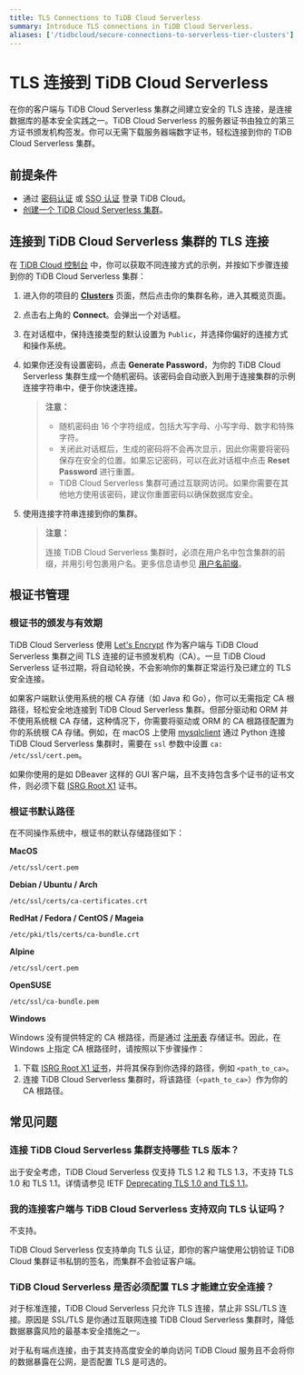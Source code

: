 ```yaml
---
title: TLS Connections to TiDB Cloud Serverless
summary: Introduce TLS connections in TiDB Cloud Serverless.
aliases: ['/tidbcloud/secure-connections-to-serverless-tier-clusters']
---
```


# TLS 连接到 TiDB Cloud Serverless

在你的客户端与 TiDB Cloud Serverless 集群之间建立安全的 TLS 连接，是连接数据库的基本安全实践之一。TiDB Cloud Serverless 的服务器证书由独立的第三方证书颁发机构签发。你可以无需下载服务器端数字证书，轻松连接到你的 TiDB Cloud Serverless 集群。

## 前提条件

- 通过 [密码认证](/tidb-cloud/tidb-cloud-password-authentication.md) 或 [SSO 认证](/tidb-cloud/tidb-cloud-sso-authentication.md) 登录 TiDB Cloud。
- [创建一个 TiDB Cloud Serverless 集群](/tidb-cloud/tidb-cloud-quickstart.md)。

## 连接到 TiDB Cloud Serverless 集群的 TLS 连接

在 [TiDB Cloud 控制台](https://tidbcloud.com/) 中，你可以获取不同连接方式的示例，并按如下步骤连接到你的 TiDB Cloud Serverless 集群：

1. 进入你的项目的 [**Clusters**](https://tidbcloud.com/project/clusters) 页面，然后点击你的集群名称，进入其概览页面。

2. 点击右上角的 **Connect**。会弹出一个对话框。

3. 在对话框中，保持连接类型的默认设置为 `Public`，并选择你偏好的连接方式和操作系统。

4. 如果你还没有设置密码，点击 **Generate Password**，为你的 TiDB Cloud Serverless 集群生成一个随机密码。该密码会自动嵌入到用于连接集群的示例连接字符串中，便于你快速连接。

    > **注意：**
    >
    > - 随机密码由 16 个字符组成，包括大写字母、小写字母、数字和特殊字符。
    > - 关闭此对话框后，生成的密码将不会再次显示，因此你需要将密码保存在安全的位置。如果忘记密码，可以在此对话框中点击 **Reset Password** 进行重置。
    > - TiDB Cloud Serverless 集群可通过互联网访问。如果你需要在其他地方使用该密码，建议你重置密码以确保数据库安全。

5. 使用连接字符串连接到你的集群。

    > **注意：**
    >
    > 连接 TiDB Cloud Serverless 集群时，必须在用户名中包含集群的前缀，并用引号包裹用户名。更多信息请参见 [用户名前缀](/tidb-cloud/select-cluster-tier.md#user-name-prefix)。

## 根证书管理

### 根证书的颁发与有效期

TiDB Cloud Serverless 使用 [Let's Encrypt](https://letsencrypt.org/) 作为客户端与 TiDB Cloud Serverless 集群之间 TLS 连接的证书颁发机构（CA）。一旦 TiDB Cloud Serverless 证书过期，将自动轮换，不会影响你的集群正常运行及已建立的 TLS 安全连接。

如果客户端默认使用系统的根 CA 存储（如 Java 和 Go），你可以无需指定 CA 根路径，轻松安全地连接到 TiDB Cloud Serverless 集群。但部分驱动和 ORM 并不使用系统根 CA 存储，这种情况下，你需要将驱动或 ORM 的 CA 根路径配置为你的系统根 CA 存储。例如，在 macOS 上使用 [mysqlclient](https://github.com/PyMySQL/mysqlclient) 通过 Python 连接 TiDB Cloud Serverless 集群时，需要在 `ssl` 参数中设置 `ca: /etc/ssl/cert.pem`。

如果你使用的是如 DBeaver 这样的 GUI 客户端，且不支持包含多个证书的证书文件，则必须下载 [ISRG Root X1](https://letsencrypt.org/certs/isrgrootx1.pem) 证书。

### 根证书默认路径

在不同操作系统中，根证书的默认存储路径如下：

**MacOS**

```
/etc/ssl/cert.pem
```

**Debian / Ubuntu / Arch**

```
/etc/ssl/certs/ca-certificates.crt
```

**RedHat / Fedora / CentOS / Mageia**

```
/etc/pki/tls/certs/ca-bundle.crt
```

**Alpine**

```
/etc/ssl/cert.pem
```

**OpenSUSE**

```
/etc/ssl/ca-bundle.pem
```

**Windows**

Windows 没有提供特定的 CA 根路径，而是通过 [注册表](https://learn.microsoft.com/en-us/windows-hardware/drivers/install/local-machine-and-current-user-certificate-stores) 存储证书。因此，在 Windows 上指定 CA 根路径时，请按照以下步骤操作：

1. 下载 [ISRG Root X1 证书](https://letsencrypt.org/certs/isrgrootx1.pem)，并将其保存到你选择的路径，例如 `<path_to_ca>`。
2. 连接 TiDB Cloud Serverless 集群时，将该路径（`<path_to_ca>`）作为你的 CA 根路径。

## 常见问题

### 连接 TiDB Cloud Serverless 集群支持哪些 TLS 版本？

出于安全考虑，TiDB Cloud Serverless 仅支持 TLS 1.2 和 TLS 1.3，不支持 TLS 1.0 和 TLS 1.1。详情请参见 IETF [Deprecating TLS 1.0 and TLS 1.1](https://datatracker.ietf.org/doc/rfc8996/)。

### 我的连接客户端与 TiDB Cloud Serverless 支持双向 TLS 认证吗？

不支持。

TiDB Cloud Serverless 仅支持单向 TLS 认证，即你的客户端使用公钥验证 TiDB Cloud 集群证书私钥的签名，而集群不会验证客户端。

### TiDB Cloud Serverless 是否必须配置 TLS 才能建立安全连接？

对于标准连接，TiDB Cloud Serverless 只允许 TLS 连接，禁止非 SSL/TLS 连接。原因是 SSL/TLS 是你通过互联网连接 TiDB Cloud Serverless 集群时，降低数据暴露风险的最基本安全措施之一。

对于私有端点连接，由于其支持高度安全的单向访问 TiDB Cloud 服务且不会将你的数据暴露在公网，是否配置 TLS 是可选的。